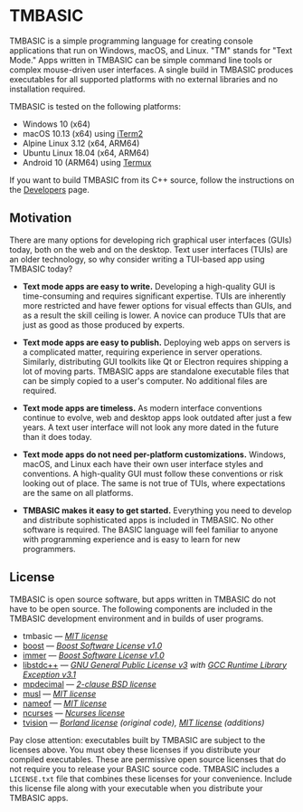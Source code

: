 # TMBASIC

TMBASIC is a simple programming language for creating console applications that run on Windows, macOS, and Linux. "TM" stands for "Text Mode." Apps written in TMBASIC can be simple command line tools or complex mouse-driven user interfaces. A single build in TMBASIC produces executables for all supported platforms with no external libraries and no installation required.

TMBASIC is tested on the following platforms:
- Windows 10 (x64)
- macOS 10.13 (x64) using [iTerm2](https://www.iterm2.com/)
- Alpine Linux 3.12 (x64, ARM64)
- Ubuntu Linux 18.04 (x64, ARM64)
- Android 10 (ARM64) using [Termux](https://termux.com/)

If you want to build TMBASIC from its C++ source, follow the instructions on the [Developers](DEVELOPERS.md) page.

## Motivation

There are many options for developing rich graphical user interfaces (GUIs) today, both on the web and on the desktop. Text user interfaces (TUIs) are an older technology, so why consider writing a TUI-based app using TMBASIC today?

- **Text mode apps are easy to write.** Developing a high-quality GUI is time-consuming and requires significant expertise. TUIs are inherently more restricted and have fewer options for visual effects than GUIs, and as a result the skill ceiling is lower. A novice can produce TUIs that are just as good as those produced by experts.

- **Text mode apps are easy to publish.** Deploying web apps on servers is a complicated matter, requiring experience in server operations. Similarly, distributing GUI toolkits like Qt or Electron requires shipping a lot of moving parts. TMBASIC apps are standalone executable files that can be simply copied to a user's computer. No additional files are required.

- **Text mode apps are timeless.** As modern interface conventions continue to evolve, web and desktop apps look outdated after just a few years. A text user interface will not look any more dated in the future than it does today.

- **Text mode apps do not need per-platform customizations.** Windows, macOS, and Linux each have their own user interface styles and conventions. A high-quality GUI must follow these conventions or risk looking out of place. The same is not true of TUIs, where expectations are the same on all platforms.

- **TMBASIC makes it easy to get started.** Everything you need to develop and distribute sophisticated apps is included in TMBASIC. No other software is required. The BASIC language will feel familiar to anyone with programming experience and is easy to learn for new programmers.

## License
TMBASIC is open source software, but apps written in TMBASIC do not have to be open source. The following components are included in the TMBASIC development environment and in builds of user programs.

- tmbasic — _[MIT license](LICENSE)_
- [boost](https://www.boost.org/) — _[Boost Software License v1.0](ext/boost/LICENSE_1_0.txt)_
- [immer](https://github.com/arximboldi/immer) — _[Boost Software License v1.0](ext/immer/LICENSE)_
- [libstdc++](https://gcc.gnu.org/onlinedocs/libstdc++/) — _[GNU General Public License v3](ext/gcc/GPL-3) with [GCC Runtime Library Exception v3.1](ext/gcc/copyright)_
- [mpdecimal](https://www.bytereef.org/mpdecimal/) — _[2-clause BSD license](ext/mpdecimal/LICENSE.txt)_
- [musl](https://musl.libc.org/) — _[MIT license](ext/musl/COPYRIGHT)_
- [nameof](https://github.com/Neargye/nameof) — _[MIT license](ext/nameof/LICENSE.txt)_
- [ncurses](https://en.wikipedia.org/wiki/Ncurses) — _[Ncurses license](ext/ncurses/COPYING)_
- [tvision](https://github.com/magiblot/tvision) — _[Borland license](ext/tvision/COPYRIGHT) (original code), [MIT license](ext/tvision/COPYRIGHT) (additions)_

Pay close attention: executables built by TMBASIC are subject to the licenses above. You must obey these licenses if you distribute your compiled executables. These are permissive open source licenses that do not require you to release your BASIC source code. TMBASIC includes a `LICENSE.txt` file that combines these licenses for your convenience. Include this license file along with your executable when you distribute your TMBASIC apps.
